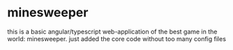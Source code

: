 # minesweeper
this is a basic angular/typescript web-application of the best game in the world: minesweeper.
just added the core code without too many config files
